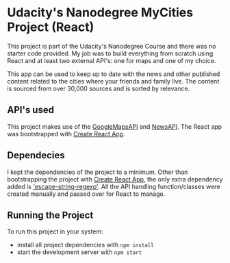 # Udacity's Nanodegree MyCities Project (React)

This project is part of the Udacity's Nanodegree Course and there was no starter code provided. My job was to build everything from scratch using React and at least two external API's: one for maps and one of my choice.

This app can be used to keep up to date with the news and other published content related to the cities where your friends and family live. The content is sourced from over 30,000 sources and is sorted by relevance.

## API's used
This project makes use of the [GoogleMapsAPI](https://developers.google.com/maps/documentation/) and [NewsAPI](https://newsapi.org). The React app was bootstrapped with [Create React App](https://github.com/facebookincubator/create-react-app).

## Dependecies
I kept the dependencies of the project to a minimum. Other than bootstrapping the project with [Create React App](https://github.com/facebookincubator/create-react-app), the only extra dependency added is ['escape-string-regexp'](https://www.npmjs.com/package/escape-regex-string). All the API handling function/classes were created manually and passed over for React to manage.


## Running the Project

To run this project in your system:

* install all project dependencies with `npm install`
* start the development server with `npm start`
